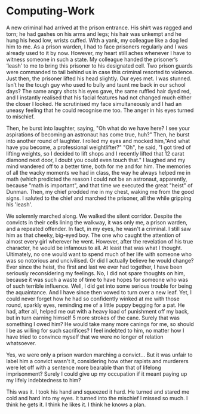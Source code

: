 # Computing-Work

A new criminal had arrived at the prison entrance. His shirt was ragged and torn; he had gashes on his arms and legs; his hair was unkempt and he hung his head low, wrists cuffed.
With a yank, my colleague like a dog led him to me. As a prison warden, I had to face prisoners regularly and I was already used to it by now. However, my heart still
aches whenever I have to witness someone in such a state. My colleague handed the prisoner’s ‘leash’ to me to bring this prisoner to his designated cell. Two prison guards were
commanded to tail behind us in case this criminal resorted to violence. Just then, the prisoner lifted his head slightly. Our eyes met. I was stunned. Isn’t he the tough guy who
used to bully and taunt me back in our school days? The same angry shots his eyes gave, the same ruffled hair dyed red, and I instantly realised that his facial features had not
changed much either the closer I looked. He scrutinised my face simultaneously and I had an uneasy feeling that he could recognise me too. The anger in his eyes turned to
mischief.

Then, he burst into laughter, saying, "Oh what do we have here? I see your aspirations of becoming an astronaut has come true, huh?" Then, he burst into another round of laughter. I rolled my eyes and mocked him,"And what have you become, a professional weightlifter?" "Oh", he said, "I got tired of lifting weights, so I decided to lift shops and I recently lifted that 12 carat diamond next door, I doubt you could even touch that." I laughed and my mind wandered off to a better time, both for me and for him. The memories of all the wacky moments we had in class, the way he always helped me in math (which predicted the reason I could not be an astronaut, apparently, because "math is important", and that time we executed the great "heist" of Dunman. Then, my chief prodded me in my chest, waking me from the good signs. I saluted to the chief and marched the prisoner, all the while gripping his 'leash'. 

We solemnly marched along. We walked the silent corridor. Despite the convicts in their cells lining the walkway, it was only me, a prison warden, and a repeated offender. In fact, in my eyes, he wasn't a criminal. I still saw him as that cheeky, big-eyed boy. The one who caught the attention of almost every girl wherever he went. However, after the revelation of his true character, he would be infamous to all. At least that was what I thought. Ultimately, no one would want to spend much of her life with someone who was so notorious and uncivilised. Or did I actually believe he would change? Ever since the heist, the first and last we ever had together, I have been seriously reconsidering my feelings. No, I did not spare thoughts on him, because it was such a waste of time to have hopes for someone who was of such terrible influence. Well, I did get into some serious trouble for being the aquaintance. And I have since then vowed to turn over a new leaf. Yet, I could never forget how he had so confidently winked at me with those round, sparkly eyes, reminding me of a little puppy begging for a pat. He had, after all, helped me out with a heavy load of punishment off my back, but in turn earning himself 5 more strokes of the cane. Surely that was something I owed him? He would take many more canings for me, so should I be as willing for such sacrifices? I feel indebted to him, no matter how I have tried to convince myself that we were no longer of relation whatsoever.

Yes, we were only a prison warden marching a convict... But it was unfair to label him a convict wasn't it, considering how other rapists and murderers were let off with a sentence more bearable than that of lifelong imprisonment? Surely I could give up my occupation if it meant paying up my lifely indebtedness to him?

This was it. I took his hand and squeezed it hard. He turned and stared me cold and hard into my eyes. It turned into the mischief I missed so much. I think he gets it. I think he likes it. I think he knows a plan.
